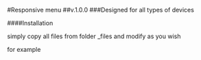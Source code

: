 #Responsive menu
##v.1.0.0
###Designed for all types of devices

####Installation

simply copy all files from folder _files and modify as you wish

for example
    <html>
    <head>
      <link rel="stylesheet" href="css/clearsans.css">
      <link rel="stylesheet" href="css/cssBase.css">
      <link rel="stylesheet" href="css/cssCode.css">
      <link rel="stylesheet" href="css/cssMatherial.css">
      <link rel="stylesheet" href="css/cssMatherialBlueGrey.css">
      <link rel="stylesheet" href="yMenu/yMenu.css">
      <link rel="stylesheet" href="yMenu/yMenuStyles/yMatherialBlueGrey.css">
      <link rel="stylesheet" href="yMenu/yMenuStyles/ySize64.css">
      <link rel="stylesheet" href="yMenu/yMenuStyles/yWhiteMenuLayer.css">
    </head>
    <body>
      <!-- your code here -->
    </body>
    </html>